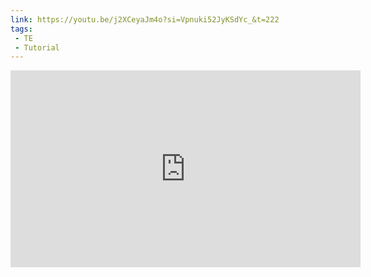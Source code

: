 ```yaml
---
link: https://youtu.be/j2XCeyaJm4o?si=Vpnuki52JyKSdYc_&t=222
tags:
 - TE
 - Tutorial
---
```

<iframe width="560" height="315" src="https://www.youtube.com/embed/j2XCeyaJm4o?si=Vpnuki52JyKSdYc_&amp;start=222" title="YouTube video player" frameborder="0" allow="accelerometer; autoplay; clipboard-write; encrypted-media; gyroscope; picture-in-picture; web-share" referrerpolicy="strict-origin-when-cross-origin" allowfullscreen></iframe>

